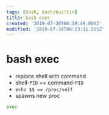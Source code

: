 ```yaml
---
tags: [bash, bash/builtin]
title: bash exec
created: '2019-07-30T06:19:49.006Z'
modified: '2019-07-30T06:23:11.515Z'
---
```


# bash exec

- replace shell with command
- shell-`PID` == command-`PID`
- `echo $$ == /proc/self`
- spawns new proc

```sh
exec    
```

